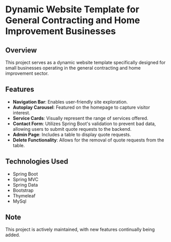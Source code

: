 # Dynamic Website Template for General Contracting and Home Improvement Businesses

## Overview
This project serves as a dynamic website template specifically designed for small businesses operating in the general contracting and home improvement sector.

## Features
- **Navigation Bar**: Enables user-friendly site exploration.
- **Autoplay Carousel**: Featured on the homepage to capture visitor interest.
- **Service Cards**: Visually represent the range of services offered.
- **Contact Form**: Utilizes Spring Boot's validation to prevent bad data, allowing users to submit quote requests to the backend.
- **Admin Page**: Includes a table to display quote requests.
- **Delete Functionality**: Allows for the removal of quote requests from the table.

## Technologies Used
- Spring Boot
- Spring MVC
- Spring Data
- Bootstrap
- Thymeleaf
- MySql

## Note
This project is actively maintained, with new features continually being added. 







